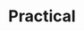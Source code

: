 ---
layout: practical
title: Practical
svg: practical
permalink: /practical/
date_updated: "August 05, 2022"
---